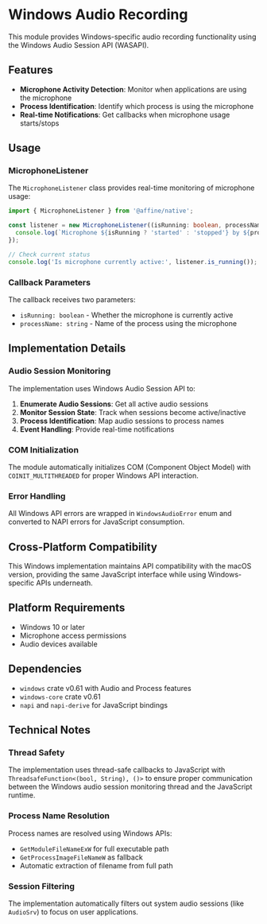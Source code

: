 # Windows Audio Recording

This module provides Windows-specific audio recording functionality using the Windows Audio Session API (WASAPI).

## Features

- **Microphone Activity Detection**: Monitor when applications are using the microphone
- **Process Identification**: Identify which process is using the microphone
- **Real-time Notifications**: Get callbacks when microphone usage starts/stops

## Usage

### MicrophoneListener

The `MicrophoneListener` class provides real-time monitoring of microphone usage:

```typescript
import { MicrophoneListener } from '@affine/native';

const listener = new MicrophoneListener((isRunning: boolean, processName: string) => {
  console.log(`Microphone ${isRunning ? 'started' : 'stopped'} by ${processName}`);
});

// Check current status
console.log('Is microphone currently active:', listener.is_running());
```

### Callback Parameters

The callback receives two parameters:

- `isRunning: boolean` - Whether the microphone is currently active
- `processName: string` - Name of the process using the microphone

## Implementation Details

### Audio Session Monitoring

The implementation uses Windows Audio Session API to:

1. **Enumerate Audio Sessions**: Get all active audio sessions
2. **Monitor Session State**: Track when sessions become active/inactive
3. **Process Identification**: Map audio sessions to process names
4. **Event Handling**: Provide real-time notifications

### COM Initialization

The module automatically initializes COM (Component Object Model) with `COINIT_MULTITHREADED` for proper Windows API interaction.

### Error Handling

All Windows API errors are wrapped in `WindowsAudioError` enum and converted to NAPI errors for JavaScript consumption.

## Cross-Platform Compatibility

This Windows implementation maintains API compatibility with the macOS version, providing the same JavaScript interface while using Windows-specific APIs underneath.

## Platform Requirements

- Windows 10 or later
- Microphone access permissions
- Audio devices available

## Dependencies

- `windows` crate v0.61 with Audio and Process features
- `windows-core` crate v0.61
- `napi` and `napi-derive` for JavaScript bindings

## Technical Notes

### Thread Safety

The implementation uses thread-safe callbacks to JavaScript with `ThreadsafeFunction<(bool, String), ()>` to ensure proper communication between the Windows audio session monitoring thread and the JavaScript runtime.

### Process Name Resolution

Process names are resolved using Windows APIs:

- `GetModuleFileNameExW` for full executable path
- `GetProcessImageFileNameW` as fallback
- Automatic extraction of filename from full path

### Session Filtering

The implementation automatically filters out system audio sessions (like `AudioSrv`) to focus on user applications.
